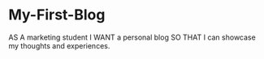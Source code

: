 # My-First-Blog
AS A marketing student I WANT a personal blog SO THAT I can showcase my thoughts and experiences.
